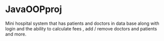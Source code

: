 # JavaOOPproj
Mini hospital system that has patients and doctors in data base along with login and the ability to calculate fees , add / remove doctors and patients and more.
